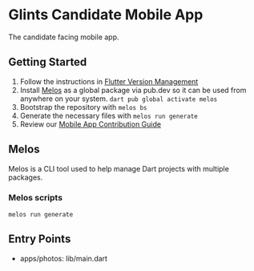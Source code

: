 # Glints Candidate Mobile App

The candidate facing mobile app.

## Getting Started

1. Follow the instructions in [Flutter Version Management](#Flutter-Version-Management)
2. Install [Melos](#Melos) as a global package via pub.dev so it can be used from anywhere on your system. `dart pub global activate melos`
3. Bootstrap the repository with `melos bs`
4. Generate the necessary files with `melos run generate`
6. Review our [Mobile App Contribution Guide](https://handbook.glintsintern.com/wiki/Teams/Engineering_Team/Mobile_App_Contribution_Guide)

## Melos

Melos is a CLI tool used to help manage Dart projects with multiple packages.

### Melos scripts

`melos run generate`

## Entry Points

- apps/photos: lib/main.dart